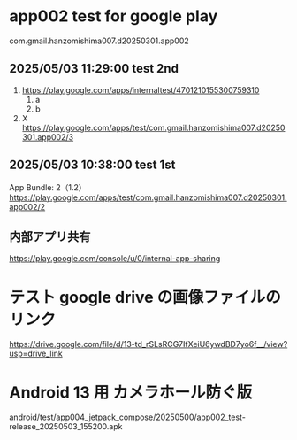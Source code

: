 # app002 test for google play

com.gmail.hanzomishima007.d20250301.app002

## 2025/05/03 11:29:00 test 2nd

1. https://play.google.com/apps/internaltest/4701210155300759310
    1. a
    1. b  
1. X https://play.google.com/apps/test/com.gmail.hanzomishima007.d20250301.app002/3

## 2025/05/03 10:38:00 test 1st

App Bundle: 2（1.2）
https://play.google.com/apps/test/com.gmail.hanzomishima007.d20250301.app002/2

## 内部アプリ共有

https://play.google.com/console/u/0/internal-app-sharing

# テスト google drive の画像ファイルのリンク

https://drive.google.com/file/d/13-td_rSLsRCG7IfXeiU6ywdBD7yo6f__/view?usp=drive_link

# Android 13 用 カメラホール防ぐ版

android/test/app004_jetpack_compose/20250500/app002_test-release_20250503_155200.apk
